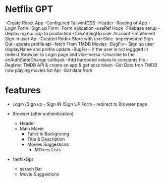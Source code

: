 # Netflix GPT

-Create React App
   -Configured TailwinfCSS
   -Header
   -Routing of App
   -Login Form
   -Sign up Form
   -Form Validation
   -useRef Hook
   -Firebase setup
   -Deploying our app to production
   -Create SigUp user Account
   -Implement Sign In user Api
   -Created Redox Store with userSlice 
   -implemented Sign Out
   -update profile api
   -fetch From TMDB Movies
   -BugFix:- Sign up user displayName and profile update
   -BugFix:- if the user is not loggged in rediect /browser to Login page and vice-versa
   -Unscribe to the onAuthSatteChange callback
   -Add harcoded values to constants file
   -Register TMDB API & create an app & get acss token
   -Get Data fron TMDB now playing movies list Api
   -Got data from

    

# features
- Login /Sign up
       - Sign IN /Sign UP Form
       - redirect to Browser page
- Browser (after authentication)
   - Header
   - Main Movie
       - Tailer in Backgroung
       - Title & Description
       - Movies Suggestions
         - MOvies Lists

- NetflixGpt
   - serach Bar
   - Movie Suggestions
